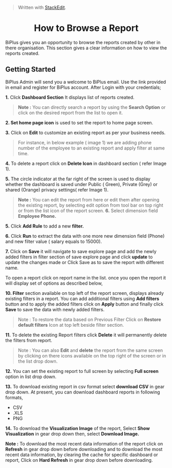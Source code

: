 
> Written with [StackEdit](https://stackedit.io/).

<center><h1>How to Browse a Report</h1></center>

BiPlus gives you an opportunity to browse the reports created by other in there organisation. This section gives a clear information on how to view the reports created.

## Getting Started

BiPlus Admin will send you a welcome to BiPlus email. Use the link provided in email and register for BiPlus account. After Login with your credentials;

**1.** Click  **Dashboard Section** It displays list of  reports created. 

> **Note :** You can directly search a report by using the **Search Option** or click on the desired report from the list to open it.

**2. Set home page icon** is used to set the report to home page screen.

**3.**  Click on  **Edit** to customize an existing report as per your business needs.

> For instance,  in below example ( image 1) we are adding phone number of the employee to an existing report and apply filter at same time.

**4.** To delete a report click on **Delete Icon**  in dashboard section ( refer Image 1).

**5.**  The circle indicator at the far right of the screen is used to display whether the dashboard is saved under Public ( Green), Private (Grey) or shared (Orange) privacy settings( refer Image 1).

> **Note :** You can edit the report from here or edit them after opening the existing report, by selecting edit option from tool bar on top right or from the list icon of the report screen.
**6.** Select dimension field **Employee Phone.**

**5.** Click **Add Rule** to add a new **filter.** 

 **6.** Click **Run** to extract the data with one more new dimension field (Phone) and new filter value ( salary equals to 15000).

**7.** Click on **Save** it will navigate to save explore page and add the newly added filters in filter section of save explore page and click **update** to update the changes made or Click Save as to save the report with different name.


To open a  report click on report name in the list. once you open the report it will display set of options as described below,

**10. Filter** section available on top left of the report screen, displays already existing filters in a report. You can add additional filters using **Add filters** button and to apply the added filters click on **Apply** button and finally click **Save** to save the data with newly added filters.


> Note : To restore the data based on Previous Filter Click on  **Restore default filters** Icon at top left beside filter section.

**11.** To delete the existing Report filters click **Delete** it will permanently delete the filters from report.

> Note : You can also **Edit** and **delete** the report from the same screen by clicking on there icons available on the top right of the screen or in the list drop down.

**12.** You can set the existing report to full screen by selecting **Full screen** option in list drop down.

**13.** To download existing report in csv format select **download CSV** in gear drop down.
 At present, you can download dashboard reports in following formats,
 - CSV
 - .XLS
-  PNG

**14.**  To download the **Visualization Image** of the report,  Select **Show Visualization** in gear drop down then, select  **Download Image.**

**Note :** To download the most recent data information of the report click on **Refresh** in gear drop down before downloading and to download the most recent data information, by clearing the cache for specific dashboard or report, Click on **Hard Refresh** in gear drop down before downloading. 






<!--stackedit_data:
eyJoaXN0b3J5IjpbLTE3MTIwODExMDksLTEzMjYxNDY3OTUsLT
E4OTkxNzgyOTgsLTE4MTc3NTA0MzAsLTQxOTQ3MjQ3LC0xNTUy
NzgyNzY3LDE2ODE3MzU4NzgsLTE2MTgwOTc3MzAsLTIwMzIwMT
E2MTksLTEyMzI0MjUyNzMsMTcwNTMwNDE5MCwtMTI1MDk3MzU1
MiwyMDc5NDc3NDIyLC04OTMxNTE3NjcsLTE5NzEyMTgzMDQsLT
g3NzY1NzYzOCwtMTQwMDA1NDI0MywxMTAzNjI0MTk2LC0yMDAz
NTgxNDQyLC0xNTYzNzE5MjAyXX0=
-->